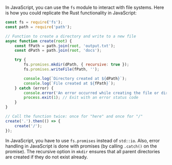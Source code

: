  In JavaScript, you can use the `fs` module to interact with file systems. Here is how you could replicate the Rust functionality in JavaScript:

```javascript
const fs = require('fs');
const path = require('path');

// Function to create a directory and write to a new file
async function create(root) {
    const fPath = path.join(root, 'output.txt');
    const dPath = path.join(root, 'docs');

    try {
        fs.promises.mkdir(dPath, { recursive: true });
        fs.promises.writeFile(fPath, '');

        console.log(`Directory created at ${dPath}`);
        console.log(`File created at ${fPath}`);
    } catch (error) {
        console.error('An error occurred while creating the file or directory:', error);
        process.exit(1); // Exit with an error status code
    }
}

// Call the function twice: once for "here" and once for "/"
create('.').then(() => {
    create('/');
});
```

In JavaScript, you have to use `fs.promises` instead of `std::io`. Also, error handling in JavaScript is done with promises (by calling `.catch()` on the promise). The recursive option in `mkdir` ensures that all parent directories are created if they do not exist already.
